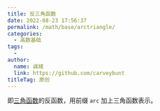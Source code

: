 ```yaml
---
title: 反三角函数
date: 2022-08-23 17:56:37
permalink: /math/base/arctriangle/
categories:
  - 高数基础
tags:
  - 
author: 
  name: 诚城
  link: https://github.com/carveybunt
titleTag: 原创
---
```

即[三角函数](02.三角函数.md)的反函数，用前缀 `arc` 加上三角函数表示。
<!-- more -->